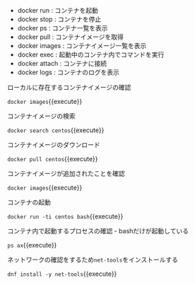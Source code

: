- docker run : コンテナを起動
- docker stop : コンテナを停止
- docker ps : コンテナ一覧を表示
- docker pull : コンテナイメージを取得
- docker images : コンテナイメージ一覧を表示
- docker exec : 起動中のコンテナ内でコマンドを実行
- docker attach : コンテナに接続
- docker logs : コンテナのログを表示

ローカルに存在するコンテナイメージの確認

`docker images`{{execute}}

コンテナイメージの検索

`docker search centos`{{execute}}

コンテナイメージのダウンロード

`docker pull centos`{{execute}}

コンテナイメージが追加されたことを確認

`docker images`{{execute}}

コンテナの起動

`docker run -ti centos bash`{{execute}}

コンテナ内で起動するプロセスの確認 - bashだけが起動している

`ps ax`{{execute}}

ネットワークの確認をするため`net-tools`をインストールする

`dnf install -y net-tools`{{execute}}